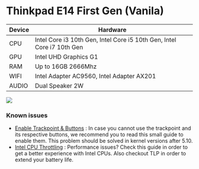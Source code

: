 # Thinkpad E14 First Gen (Vanila)

| Device        | Hardware                                                                  |
|---------------|---------------------------------------------------------------------------|
| CPU           | Intel Core i3 10th Gen, Intel Core i5 10th Gen, Intel Core i7 10th Gen    |
| GPU           | Intel UHD Graphics G1                                                     |
| RAM           | Up to 16GB 2666Mhz                                                        |
| WIFI          | Intel Adapter AC9560, Intel Adapter AX201                                 |
| AUDIO         | Dual Speaker 2W                                                           |

![](https://img.shields.io/badge/1st_vanila-working-success.svg)

### Known issues

- [Enable Trackpoint & Buttons](../tweaks/trackpoint/README.md) : In case you cannot use the trackpoint and its respective buttons, we recommend you to read this small guide to enable them. This problem should be solved in kernel versions after 5.10.
- [Intel CPU Throttling](../tweaks/intel-cpu-throttling/README.md) : Performance issues? Check this guide in order to get a better experience with Intel CPUs. Also checkout TLP in order to extend your battery life.
